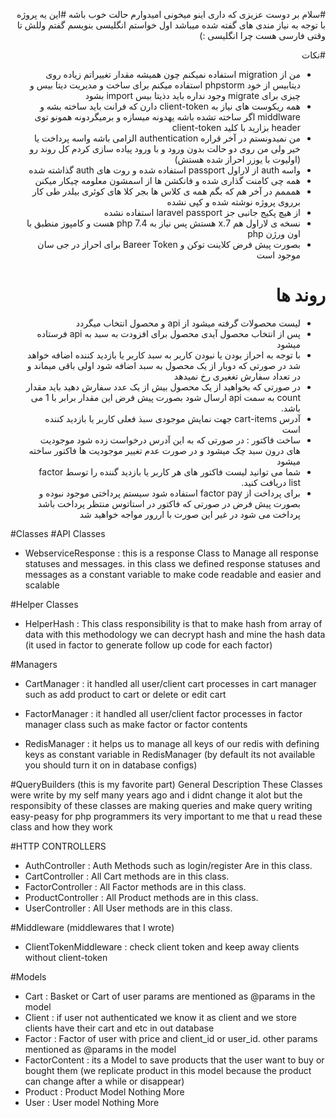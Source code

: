 <div dir="rtl" style="text-align:right;">

#سلام بر دوست عزیزی که داری اینو میخونی امیدوارم حالت خوب باشه
#این یه پروژه با توجه به نیاز مندی های گفته شده میباشد اول خواستم انگلیسی بنویسم گفتم وللش تا وقتی فارسی هست چرا انگلیسی :) 


#نکات 
- من از migration استفاده نمیکنم چون همیشه مقدار تغییراتم زیاده روی دیتابیس از خود phpstorm استفاده میکنم برای ساخت و مدیریت دیتا بیس و چیزی برای migrate وجود نداره باید دذیتا بیس import بشود 
- همه ریکوست های نیاز به client-token دارن که فرانت باید ساخته بشه و middlware اگر ساخته تشده باشه یهدونه میسازه و برمیگردونه همونو توی header بزارید با کلید client-token 
- من نمیدونستم در آخر قراره authentication الزامی باشه واسه پرداخت یا خیر ولی من روی دو حالت بدون ورود و با ورود پیاده سازی کردم کل روند رو (اولیوت با یوزر احراز شده هستش) 
- واسه auth از لاراول passport استفاده شده و روت های auth گذاشته شده   
- همه چی کامنت گذاری شده و فانکشن ها از اسمشون معلومه چیکار میکنن 
- همممم در آخر هم که بگم همه ی کلاس ها بجر کلا های کوئری بیلدر طی کار برروی پروژه نوشته شده و کپی نشده
- از هیچ پکیج جانبی جز laravel passport استفاده نشده 
- نسخه ی لاراول هم 7.x هستش پس نیاز به php 7.4 هست و کامپوز منطبق با اون ورژن php 
- بصورت پیش فرض کلاینت توکن و Bareer Token  برای احراز در جی سان موجود است 


# روند ها 
- لیست محصولات گرفته میشود از api و محصول انتخاب میگردد 
- پس از انتخاب محصول آیدی محصول برای افزودت به سبد به api فرستاده میشود 
- با توجه به احراز بودن یا نبودن کاربر به سبد کاربر یا بازدید کننده اضافه خواهد شد در صورتی که دوبار از یک محصول به سبد اضافه شود اولی باقی میماند و در تعداد سفارش تغغیری رخ نمیدهد 
- در صورتی که بخواهید از یک محصول بیش از یک عدد سفارش دهید باید مقدار count به سمت api ارسال شود بصورت پیش فرض این مقدار برابر با 1 می باشد.
- آدرس cart-items جهت نمایش موجودی سبذ فعلی کاربر یا بازدید کننده است 
- ساخت فاکتور : در صورتی که به این آدرس درخواست زده شود موجودیت های درون سبد چک میشود و در صورت عدم تغییر موجودیت ها فاکتور ساخته میشود 
- شما می توانید لیست فاکتور های هر کاربر یا بازدید گننده را توسط factor list دریافت کنید.
- برای پرداخت از factor pay استفاده شود سیستم پرداختی موجود نبوده و بصورت پیش فرض در صورتی که فاکتور در استاتوس منتظر پرداخت باشد پرداخت می شود در غیر این صورت با اررور مواجه خواهید شد


</div>

<div> 

#Classes
#API Classes
- WebserviceResponse : this is a response Class to Manage all response statuses and messages. in this class we defined response statuses and messages as a constant variable to make code readable and easier and scalable

#Helper Classes
- HelperHash : This class responsibility is that to make hash from array of data with this methodology we can decrypt hash and mine the hash data (it used in factor to generate follow up code for each factor)

#Managers
- CartManager : it handled all user/client cart processes in cart manager such as add product to cart or delete or edit cart

- FactorManager : it handled all user/client factor processes in factor manager class such as make factor or factor contents

- RedisManager : it helps us to manage all keys of our redis with defining keys as constant variable in RedisManager (by default its not available you should turn it on in database configs)

#QueryBuilders (this is my favorite part)
General Description
These Classes were write by my self many years ago and i didnt change it alot but the responsibity of these classes are making queries and make query writing easy-peasy for php programmers its very important to me that u read these class and how they work 

#HTTP CONTROLLERS
- AuthController : Auth Methods such as login/register Are in this class.
- CartController : All Cart methods are in this class.
- FactorController : All Factor methods are in this class.
- ProductController : All Product methods are in this class.
- UserController : All User methods are in this class.


#Middleware (middlewares that I wrote)
- ClientTokenMiddleware : check client token and keep away clients without client-token

#Models
- Cart : Basket or Cart of user params are mentioned as @params in the model 
- Client : if user not authenticated we know it as client and we store clients have their cart and etc in out database 
- Factor : Factor of user with price and client_id or user_id. other params mentioned as @params in the model
- FactorContent : its a Model to save products that the user want to buy or bought them (we replicate product in this model because the product can change after a while or disappear)
- Product : Product Model Nothing More
-   User : User model Nothing More




</div>


